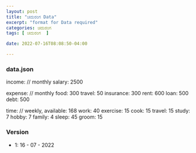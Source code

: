 ```yaml
---
layout: post
title: "ಚದುರಂಗ Data"
excerpt: "format for Data required"
categories: ಚದುರಂಗ
tags: [ ಚದುರಂಗ  ]

date: 2022-07-16T08:08:50-04:00

---
```



### data.json
income:  // monthly
  salary: 2500

expense: // monthly
  food: 300
  travel: 50
  insurance: 300
  rent: 600
  loan: 500
  debt: 500

time: // weekly, available: 168
  work: 40
  exercise: 15
  cook: 15
  travel: 15
  study: 7
  hobby: 7
  family: 4
  sleep: 45
  groom: 15
### Version 
* 1:  16 - 07 - 2022


